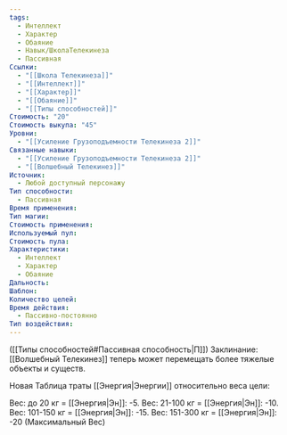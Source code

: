 ```yaml
---
tags:
  - Интеллект
  - Характер
  - Обаяние
  - Навык/ШколаТелекинеза
  - Пассивная
Ссылки:
  - "[[Школа Телекинеза]]"
  - "[[Интеллект]]"
  - "[[Характер]]"
  - "[[Обаяние]]"
  - "[[Типы способностей]]"
Стоимость: "20"
Стоимость выкупа: "45"
Уровни:
  - "[[Усиление Грузоподъемности Телекинеза 2]]"
Связанные навыки:
  - "[[Усиление Грузоподъемности Телекинеза 2]]"
  - "[[Волшебный Телекинез]]"
Источник:
  - Любой доступный персонажу
Тип способности:
  - Пассивная
Время применения: 
Тип магии: 
Стоимость применения: 
Используемый пул: 
Стоимость пула: 
Характеристики:
  - Интеллект
  - Характер
  - Обаяние
Дальность: 
Шаблон: 
Количество целей: 
Время действия:
  - Пассивно-постоянно
Тип воздействия:
---
```

([[Типы способностей#Пассивная способность|П]]) Заклинание: [[Волшебный Телекинез]] теперь может перемещать более тяжелые объекты и существ.

Новая Таблица траты [[Энергия|Энергии]] относительно веса цели:

Вес: до 20 кг = [[Энергия|Эн]]: -5. 
Вес: 21-100 кг = [[Энергия|Эн]]: -10.
Вес: 101-150 кг =  [[Энергия|Эн]]: -15.
Вес: 151-300 кг = [[Энергия|Эн]]: -20 (Максимальный Вес)

